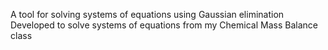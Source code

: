 A tool for solving systems of equations using Gaussian elimination
Developed to solve systems of equations from my Chemical Mass Balance class
